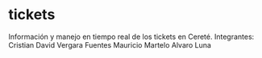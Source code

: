 # tickets
Información y manejo en tiempo real de los tickets en Cereté.
Integrantes:
Cristian David Vergara Fuentes
Mauricio Martelo
Alvaro Luna
